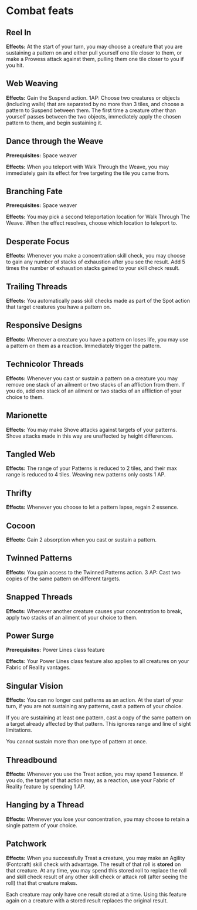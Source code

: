 # Combat feats

## Reel In

**Effects:** At the start of your turn, you may choose a creature that you are sustaining a pattern on and either pull yourself one tile closer to them, or make a Prowess attack against them, pulling them one tile closer to you if you hit.

## Web Weaving

**Effects:** Gain the Suspend action. 1AP: Choose two creatures or objects (including walls) that are separated by no more than 3 tiles, and choose a pattern to Suspend between them. The first time a creature other than yourself passes between the two objects, immediately apply the chosen pattern to them, and begin sustaining it.

## Dance through the Weave

**Prerequisites:** Space weaver

**Effects:** When you teleport with Walk Through the Weave, you may immediately gain its effect for free targeting the tile you came from.

## Branching Fate

**Prerequisites:** Space weaver

**Effects:** You may pick a second teleportation location for Walk Through The Weave. When the effect resolves, choose which location to teleport to.

## Desperate Focus

**Effects:** Whenever you make a concentration skill check, you may choose to gain any number of stacks of exhaustion after you see the result. Add 5 times the number of exhaustion stacks gained to your skill check result.

## Trailing Threads

**Effects:** You automatically pass skill checks made as part of the Spot action that target creatures you have a pattern on.

## Responsive Designs

**Effects:** Whenever a creature you have a pattern on loses life, you may use a pattern on them as a reaction. Immediately trigger the pattern.

## Technicolor Threads

**Effects:** Whenever you cast or sustain a pattern on a creature you may remove one stack of an ailment or two stacks of an affliction from them. If you do, add one stack of an ailment or two stacks of an affliction of your choice to them.

## Marionette

**Effects:** You may make Shove attacks against targets of your patterns. Shove attacks made in this way are unaffected by height differences.

## Tangled Web

**Effects:** The range of your Patterns is reduced to 2 tiles, and their max range is reduced to 4 tiles. Weaving new patterns only costs 1 AP.

## Thrifty

**Effects:** Whenever you choose to let a pattern lapse, regain 2 essence.

## Cocoon

**Effects:** Gain 2 absorption when you cast or sustain a pattern.

## Twinned Patterns

**Effects:** You gain access to the Twinned Patterns action. 3 AP: Cast two copies of the same pattern on different targets.

## Snapped Threads

**Effects:** Whenever another creature causes your concentration to break, apply two stacks of an ailment of your choice to them.

## Power Surge

**Prerequisites:** Power Lines class feature

**Effects:** Your Power Lines class feature also applies to all creatures on your Fabric of Reality vantages.

## Singular Vision

**Effects:** You can no longer cast patterns as an action. At the start of your turn, if you are not sustaining any patterns, cast a pattern of your choice.

If you are sustaining at least one pattern, cast a copy of the same pattern on a target already affected by that pattern. This ignores range and line of sight limitations.

You cannot sustain more than one type of pattern at once.

## Threadbound

**Effects:** Whenever you use the Treat action, you may spend 1 essence. If you do, the target of that action may, as a reaction, use your Fabric of Reality feature by spending 1 AP.

## Hanging by a Thread

**Effects:** Whenever you lose your concentration, you may choose to retain a single pattern of your choice.

## Patchwork

**Effects:** When you successfully Treat a creature, you may make an Agility (Fontcraft) skill check with advantage. The result of that roll is **stored** on that creature. At any time, you may spend this stored roll to replace the roll and skill check result of any other skill check or attack roll (after seeing the roll) that that creature makes.

Each creature may only have one result stored at a time. Using this feature again on a creature with a stored result replaces the original result.
